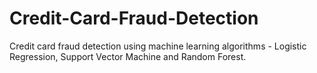 # Credit-Card-Fraud-Detection
Credit card fraud detection using machine learning algorithms - Logistic Regression, Support Vector Machine and Random Forest.
